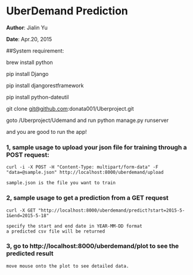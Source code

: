 # UberDemand Prediction
  
**Author**: Jialin Yu

**Date**: Apr.20, 2015

##System requirement:

brew install python

pip install Django

pip install djangorestframework

pip install python-dateutil

git clone git@github.com:donata001/Uberproject.git

goto /Uberproject/Udemand and run python manage.py runserver

and you are good to run the app!


### 1, sample usage to upload your json file for training through a POST request:

    curl -i -X POST -H "Content-Type: multipart/form-data" -F "data=@sample.json" http://localhost:8000/uberdemand/upload
    
    sample.json is the file you want to train

### 2, sample usage to get a prediction from a GET request

    curl -X GET "http://localhost:8000/uberdemand/predict?start=2015-5-1&end=2015-5-18"
    
    specify the start and end date in YEAR-MM-DD format
    a predicted csv file will be returned

### 3, go to http://localhost:8000/uberdemand/plot to see the predicted result
    move mouse onto the plot to see detailed data.
